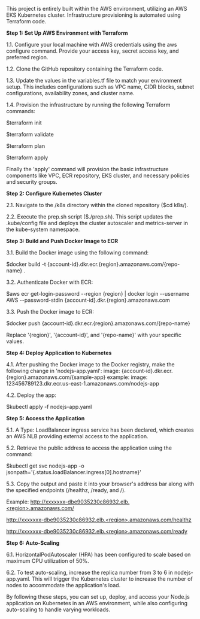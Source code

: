 This project is entirely built within the AWS environment, utilizing an AWS EKS Kubernetes cluster. Infrastructure provisioning is automated using Terraform code.

**Step 1: Set Up AWS Environment with Terraform**

1.1. Configure your local machine with AWS credentials using the aws configure command. Provide your access key, secret access key, and preferred region.

1.2. Clone the GitHub repository containing the Terraform code.

1.3. Update the values in the variables.tf file to match your environment setup. This includes configurations such as VPC name, CIDR blocks, subnet configurations, availability zones, and cluster name.

1.4. Provision the infrastructure by running the following Terraform commands:

$terraform init

$terraform validate

$terraform plan

$terraform apply

Finally the 'apply' command will provision the basic infrastructure components like VPC, ECR repository, EKS cluster, and necessary policies and security groups.

**Step 2: Configure Kubernetes Cluster**

2.1. Navigate to the /k8s directory within the cloned repository ($cd k8s/).

2.2. Execute the prep.sh script ($./prep.sh). This script updates the .kube/config file and deploys the cluster autoscaler and metrics-server in the kube-system namespace.

**Step 3: Build and Push Docker Image to ECR**

3.1. Build the Docker image using the following command:

$docker build -t {account-id}.dkr.ecr.{region}.amazonaws.com/{repo-name} .

3.2. Authenticate Docker with ECR:

$aws ecr get-login-password --region {region} | docker login --username AWS --password-stdin {account-id}.dkr.{region}.amazonaws.com

3.3. Push the Docker image to ECR:

$docker push {account-id}.dkr.ecr.{region}.amazonaws.com/{repo-name}

Replace '{region}', '{account-id}', and '{repo-name}' with your specific values.

**Step 4: Deploy Application to Kubernetes**

4.1. After pushing the Docker image to the Docker registry, make the following change in 'nodejs-app.yaml':
image: {account-id}.dkr.ecr.{region}.amazonaws.com/{sample-app}
example: 
image: 123456789123.dkr.ecr.us-east-1.amazonaws.com/nodejs-app

4.2. Deploy the app:

$kubectl apply -f nodejs-app.yaml

**Step 5: Access the Application**

5.1. A Type: LoadBalancer ingress service has been declared, which creates an AWS NLB providing external access to the application.

5.2. Retrieve the public address to access the application using the command:

$kubectl get svc nodejs-app -o jsonpath='{.status.loadBalancer.ingress[0].hostname}'

5.3. Copy the output and paste it into your browser's address bar along with the specified endpoints (/healthz, /ready, and /).

Example:
http://xxxxxxx-dbe9035230c86932.elb.<region>.amazonaws.com/

http://xxxxxxx-dbe9035230c86932.elb.<region>.amazonaws.com/healthz

http://xxxxxxx-dbe9035230c86932.elb.<region>.amazonaws.com/ready

**Step 6: Auto-Scaling**

6.1. HorizontalPodAutoscaler (HPA) has been configured to scale based on maximum CPU utilization of 50%.

6.2. To test auto-scaling, increase the replica number from 3 to 6 in nodejs-app.yaml. This will trigger the Kubernetes cluster to increase the number of nodes to accommodate the application's load.

By following these steps, you can set up, deploy, and access your Node.js application on Kubernetes in an AWS environment, while also configuring auto-scaling to handle varying workloads.
